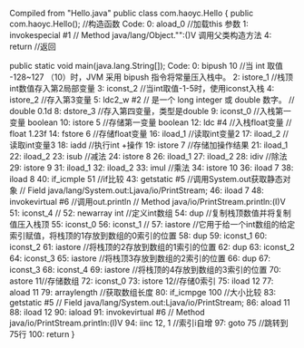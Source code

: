Compiled from "Hello.java"
public class com.haoyc.Hello {
  public com.haoyc.Hello(); //构造函数
    Code:
       0: aload_0 //加载this 参数
       1: invokespecial #1                  // Method java/lang/Object."<init>":()V 调用父类构造方法
       4: return  //返回

  public static void main(java.lang.String[]);
    Code:
       0: bipush        10 //当 int 取值 -128~127 （10）时，JVM 采用 bipush 指令将常量压入栈中。
       2: istore_1         //栈顶int数值存入第2局部变量
       3: iconst_2         //当int取值-1-5时，使用iconst入栈
       4: istore_2         //存入第3变量
       5: ldc2_w        #2 // 是一个 long integer 或 double 数字。               // double 0.1d
       8: dstore_3         //存入第四变量，类型是double
       9: iconst_0         //入栈第一变量 boolean
      10: istore        5  //存储第一变量 boolean
      12: ldc           #4 //入栈float变量                // float 1.23f
      14: fstore        6 //存储float变量
      16: iload_1          //读取int变量2
      17: iload_2          //读取int变量3
      18: iadd             //执行int +操作
      19: istore        7  //存储加操作结果
      21: iload_1          
      22: iload_2
      23: isub             //减法
      24: istore        8
      26: iload_1
      27: iload_2
      28: idiv             //除法
      29: istore        9
      31: iload_1
      32: iload_2
      33: imul             //乘法
      34: istore        10
      36: iload         7
      38: iload         8
      40: if_icmple     51 //if比较
      43: getstatic     #5 //调用System.out获取静态对象               // Field java/lang/System.out:Ljava/io/PrintStream;
      46: iload         7
      48: invokevirtual #6 //调用out.println                 // Method java/io/PrintStream.println:(I)V
      51: iconst_4         //
      52: newarray       int //定义int数组
      54: dup            //复制栈顶数值并将复制值压入栈顶
      55: iconst_0 
      56: iconst_1       //
      57: iastore        //它用于给一个int数组的给定索引赋值，将栈顶的1存放到数组的0索引的位置
      58: dup
      59: iconst_1
      60: iconst_2
      61: iastore        //将栈顶的2存放到数组的1索引的位置
      62: dup
      63: iconst_2
      64: iconst_3
      65: iastore        //将栈顶3存放到数组的2索引的位置
      66: dup
      67: iconst_3
      68: iconst_4
      69: iastore       //将栈顶的4存放到数组的3索引的位置
      70: astore        11//存储数组
      72: iconst_0
      73: istore        12//存储0索引
      75: iload         12
      77: aload         11
      79: arraylength     //获取数组长度
      80: if_icmpge     100 //大小比较
      83: getstatic     #5                  // Field java/lang/System.out:Ljava/io/PrintStream;
      86: aload         11
      88: iload         12
      90: iaload
      91: invokevirtual #6                  // Method java/io/PrintStream.println:(I)V
      94: iinc          12, 1 //索引i自增
      97: goto          75    //跳转到75行
     100: return
}
